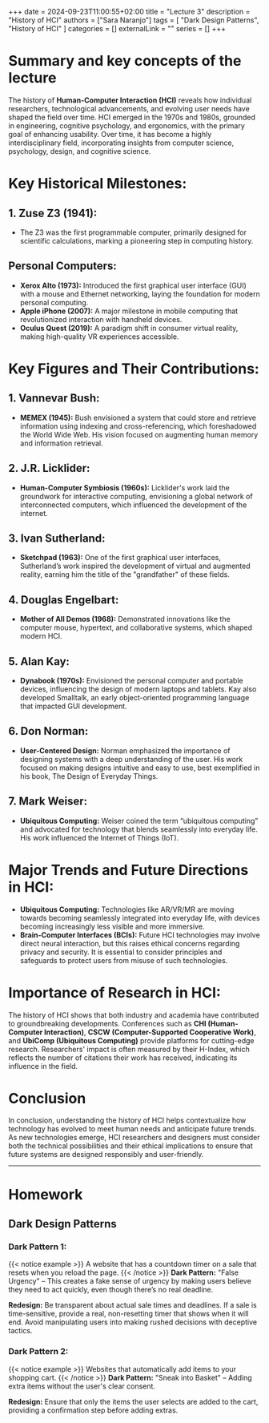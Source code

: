 +++ 
date = 2024-09-23T11:00:55+02:00
title = "Lecture 3"
description = "History of HCI"
authors = ["Sara Naranjo"]
tags = [
    "Dark Design Patterns",
    "History of HCI"
    ]
categories = []
externalLink = ""
series = []
+++

# Summary and key concepts of the lecture 

The history of **Human-Computer Interaction (HCI)** reveals how individual researchers, technological advancements, and evolving user needs have shaped the field over time. HCI emerged in the 1970s and 1980s, grounded in engineering, cognitive psychology, and ergonomics, with the primary goal of enhancing usability. Over time, it has become a highly interdisciplinary field, incorporating insights from computer science, psychology, design, and cognitive science.

# Key Historical Milestones:
## 1. Zuse Z3 (1941):

- The Z3 was the first programmable computer, primarily designed for scientific calculations, marking a pioneering step in computing history.

## Personal Computers:

- **Xerox Alto (1973):** Introduced the first graphical user interface (GUI) with a mouse and Ethernet networking, laying the foundation for modern personal computing.
- **Apple iPhone (2007):** A major milestone in mobile computing that revolutionized interaction with handheld devices.
- **Oculus Quest (2019):** A paradigm shift in consumer virtual reality, making high-quality VR experiences accessible.

# Key Figures and Their Contributions:
## 1. Vannevar Bush:

- **MEMEX (1945):** Bush envisioned a system that could store and retrieve information using indexing and cross-referencing, which foreshadowed the World Wide Web. His vision focused on augmenting human memory and information retrieval.

## 2. J.R. Licklider:

- **Human-Computer Symbiosis (1960s):** Licklider's work laid the groundwork for interactive computing, envisioning a global network of interconnected computers, which influenced the development of the internet.

## 3. Ivan Sutherland:

- **Sketchpad (1963):** One of the first graphical user interfaces, Sutherland’s work inspired the development of virtual and augmented reality, earning him the title of the "grandfather" of these fields.

## 4. Douglas Engelbart:

- **Mother of All Demos (1968):** Demonstrated innovations like the computer mouse, hypertext, and collaborative systems, which shaped modern HCI.

## 5. Alan Kay:

- **Dynabook (1970s):** Envisioned the personal computer and portable devices, influencing the design of modern laptops and tablets. Kay also developed Smalltalk, an early object-oriented programming language that impacted GUI development.

## 6. Don Norman:

- **User-Centered Design:** Norman emphasized the importance of designing systems with a deep understanding of the user. His work focused on making designs intuitive and easy to use, best exemplified in his book, The Design of Everyday Things.

## 7. Mark Weiser:

- **Ubiquitous Computing:** Weiser coined the term “ubiquitous computing” and advocated for technology that blends seamlessly into everyday life. His work influenced the Internet of Things (IoT).

# Major Trends and Future Directions in HCI:
- **Ubiquitous Computing:** Technologies like AR/VR/MR are moving towards becoming seamlessly integrated into everyday life, with devices becoming increasingly less visible and more immersive.
- **Brain-Computer Interfaces (BCIs):** Future HCI technologies may involve direct neural interaction, but this raises ethical concerns regarding privacy and security. It is essential to consider principles and safeguards to protect users from misuse of such technologies.
# Importance of Research in HCI:
The history of HCI shows that both industry and academia have contributed to groundbreaking developments. Conferences such as **CHI (Human-Computer Interaction)**, **CSCW (Computer-Supported Cooperative Work)**, and **UbiComp (Ubiquitous Computing)** provide platforms for cutting-edge research. Researchers' impact is often measured by their H-Index, which reflects the number of citations their work has received, indicating its influence in the field.
# Conclusion 
In conclusion, understanding the history of HCI helps contextualize how technology has evolved to meet human needs and anticipate future trends. As new technologies emerge, HCI researchers and designers must consider both the technical possibilities and their ethical implications to ensure that future systems are designed responsibly and user-friendly.
___
# Homework 

## Dark Design Patterns
### Dark Pattern 1:
{{< notice example >}}
A website that has a countdown timer on a sale that resets when you reload the page.
{{< /notice >}} 
**Dark Pattern:** "False Urgency" – This creates a fake sense of urgency by making users believe they need to act quickly, even though there’s no real deadline.

**Redesign:** Be transparent about actual sale times and deadlines. If a sale is time-sensitive, provide a real, non-resetting timer that shows when it will end. Avoid manipulating users into making rushed decisions with deceptive tactics.

### Dark Pattern 2:
{{< notice example >}}
Websites that automatically add items to your shopping cart.
{{< /notice >}} 
**Dark Pattern:** "Sneak into Basket" – Adding extra items without the user's clear consent.

**Redesign:** Ensure that only the items the user selects are added to the cart, providing a confirmation step before adding extras.

